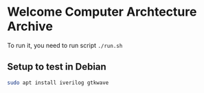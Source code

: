 # Welcome Computer Archtecture Archive
To run it, you need to run script `./run.sh`

## Setup to test in Debian
```sh
sudo apt install iverilog gtkwave
```
